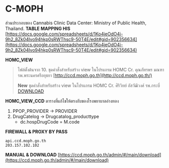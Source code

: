 # C-MOPH
ส่วนประกอบของ Cannabis Clinic Data Center: Ministry of Public Health, Thailand.
**TABLE MAPPING HIS**
[https://docs.google.com/spreadsheets/d/1Ko4jeOdO4i-9h2_8Zk04Ivo94hkp0sRWThsc9-50T4E/edit#gid=902356634](https://docs.google.com/spreadsheets/d/1Ko4jeOdO4i-9h2_8Zk04Ivo94hkp0sRWThsc9-50T4E/edit#gid=902356634)

**HOMC_VIEW**

> ไฟล์ตั้งต้นจาก 10. ชุดคำสั่งสำหรับสร้าง view ในโปรแกรม HOMC
> Cr. คุณภัทรพร มณฑา รพ.พระนครศรีอยุธยา
[http://ccd.moph.go.th](http://ccd.moph.go.th/)
>
> **New** ชุดคำสั่งสำหรับสร้าง view ในโปรแกรม HOMC
> Cr. ศิริวิทย์ อัสวัฒิวงศ์ รพ.กระบี่
> [DOWNLOAD](https://ccd.moph.go.th/download/ViewCCD_HoMC_(Krabi)_621127.zip)

**HOMC_VIEW_CCD**
ตารางที่แก้ไขให้ตรงกับของโรงพยาบาลอ่างทอง
 1. PPOP_PROVIDER -> PROVIDER
 2. DrugCatelog -> Drugcatalog_producttype
	 * dc.hospDrugCode  =  M.code

**FIREWALL & PROXY BY PASS**

    api.ccd.moph.go.th
    203.157.102.102

**MANUAL & DOWNLOAD**
[https://ccd.moph.go.th/admin/#/main/download](https://ccd.moph.go.th/admin/#/main/download)